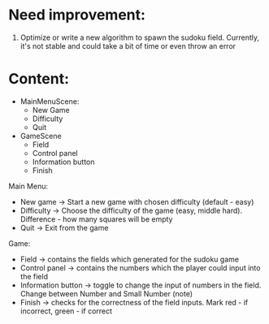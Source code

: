 # Need improvement:
1. Optimize or write a new algorithm to spawn the sudoku field.
Currently, it's not stable and could take a bit of time or even throw an error

# Content:
- MainMenuScene:
  - New Game
  - Difficulty
  - Quit
 - GameScene
   - Field
   - Control panel
   - Information button
   - Finish

Main Menu:
- New game -> Start a new game with chosen difficulty (default - easy)
- Difficulty -> Choose the difficulty of the game (easy, middle hard). Difference - how many squares will be empty
- Quit -> Exit from the game

Game:
- Field -> contains the fields which generated for the sudoku game
- Control panel -> contains the numbers which the player could input into the field
- Information button -> toggle to change the input of numbers in the field. Change between Number and Small Number (note)
- Finish -> checks for the correctness of the field inputs. Mark red - if incorrect, green - if correct
